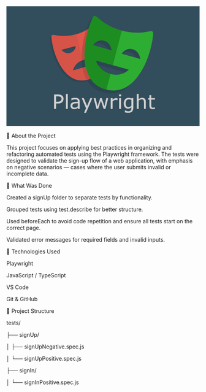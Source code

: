 <img src="./banner.png" alt="Capa do Projeto" width="600"/>

📌 About the Project

This project focuses on applying best practices in organizing and refactoring automated tests using the Playwright framework. The tests were designed to validate the sign-up flow of a web application, with emphasis on negative scenarios — cases where the user submits invalid or incomplete data.

🧪 What Was Done

Created a signUp folder to separate tests by functionality.

Grouped tests using test.describe for better structure.

Used beforeEach to avoid code repetition and ensure all tests start on the correct page.

Validated error messages for required fields and invalid inputs.

🚀 Technologies Used

Playwright

JavaScript / TypeScript

VS Code

Git & GitHub

📁 Project Structure


tests/

├── signUp/

│   ├── signUpNegative.spec.js

│   └── signUpPositive.spec.js

├── signIn/

│   └── signInPositive.spec.js

